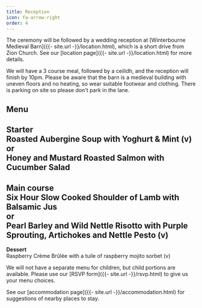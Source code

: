 ```yaml
---
title: Reception
icon: fa-arrow-right
order: 4
---
```


The ceremony will be followed by a wedding reception at [Winterbourne Medieval Barn]({{- site.url -}}/location.html), which is a short drive from Zion Church. See our [location page]({{- site.url -}}/location.html) for more details.

We will have a 3 course meal, followed by a ceilidh, and the reception will finish by 10pm. Please be aware that the barn is a medieval building with uneven floors and no heating, so wear suitable footwear and clothing. There is parking on site so please don't park in the lane.

## Menu
__Starter__  
Roasted Aubergine Soup with Yoghurt & Mint (v)  
or  
Honey and Mustard Roasted Salmon with Cucumber Salad  
---  
__Main course__  
Six Hour Slow Cooked Shoulder of Lamb with Balsamic Jus  
or  
Pearl Barley and Wild Nettle Risotto with Purple Sprouting, Artichokes and Nettle Pesto (v)  
---  
__Dessert__  
Raspberry Crème Brûlée with a tuile of raspberry mojito sorbet (v)  

We will not have a separate menu for children, but child portions are available. Please use our [RSVP form]({{- site.url -}}/rsvp.html) to give us your menu choices.

See our [accommodation page]({{- site.url -}}/accommodation.html) for suggestions of nearby places to stay.
